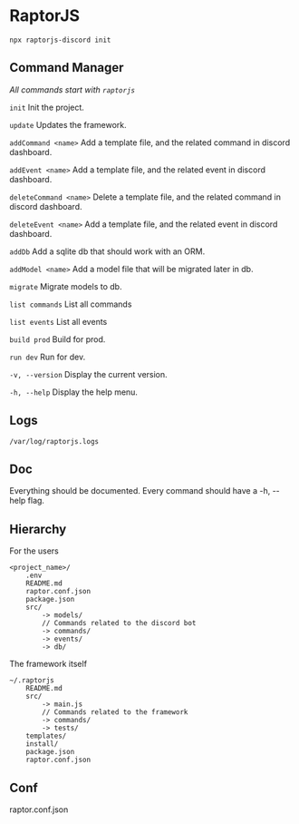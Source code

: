 # RaptorJS

```
npx raptorjs-discord init
```

## Command Manager

*All commands start with `raptorjs`*

`init` Init the project.

`update` Updates the framework.

`addCommand <name>` Add a template file, and the related command in discord dashboard.

`addEvent <name>` Add a template file, and the related event in discord dashboard.

`deleteCommand <name>` Delete a template file, and the related command in discord dashboard.

`deleteEvent <name>` Add a template file, and the related event in discord dashboard.

`addDb` Add a sqlite db that should work with an ORM.

`addModel <name>` Add a model file that will be migrated later in db.

`migrate` Migrate models to db.

`list commands` List all commands

`list events` List all events

`build prod` Build for prod.

`run dev` Run for dev.

`-v, --version` Display the current version.

`-h, --help` Display the help menu.


## Logs

`/var/log/raptorjs.logs`

## Doc

Everything should be documented.
Every command should have a -h, --help flag.

## Hierarchy

For the users

```
<project_name>/
    .env
    README.md
    raptor.conf.json
    package.json
    src/
        -> models/
        // Commands related to the discord bot
        -> commands/
        -> events/
        -> db/
```

The framework itself

```
~/.raptorjs
    README.md
    src/
        -> main.js
        // Commands related to the framework
        -> commands/
        -> tests/
    templates/
    install/
    package.json
    raptor.conf.json
```

## Conf 

raptor.conf.json
